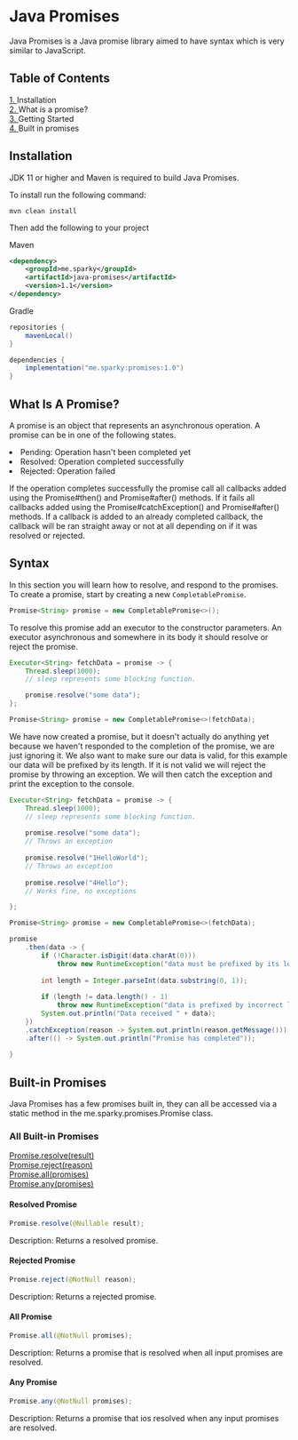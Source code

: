 # Java Promises 

Java Promises is a Java promise library aimed to have syntax which is very similar to JavaScript. 

## Table of Contents

[1. ](#installation) Installation \
[2. ](#what-is-a-promise) What is a promise? \
[3. ](#syntax) Getting Started \
[4. ](#built-in-promises) Built in promises

## Installation

JDK 11 or higher and Maven is required to build Java Promises. 

To install run the following command:

```mvn clean install```

Then add the following to your project

Maven 
```xml
<dependency>
    <groupId>me.sparky</groupId>
    <artifactId>java-promises</artifactId>
    <version>1.1</version>
</dependency>
```

Gradle
```gradle
repositories {
    mavenLocal()
}

dependencies {
    implementation("me.sparky:promises:1.0")
}
```

## What Is A Promise?

A promise is an object that represents an asynchronous operation. A promise can be in one of the 
following states. 

<li>Pending: Operation hasn't been completed yet</li>
<li>Resolved: Operation completed successfully</li>
<li>Rejected: Operation failed</li>

If the operation completes successfully the promise call all callbacks added using the
Promise#then() and Promise#after() methods. If it fails all callbacks added using the
Promise#catchException() and Promise#after() methods. If a callback is added to an 
already completed callback, the callback will be ran straight away or not at all depending on if it
was resolved or rejected. 

## Syntax

In this section you will learn how to resolve, and respond to the promises. 
To create a promise, start by creating a new `CompletablePromise`. 

```java
Promise<String> promise = new CompletablePromise<>();
```

To resolve this promise add an executor to the constructor parameters. An executor asynchronous and
somewhere in its body it should resolve or reject the promise. 

```java
Executor<String> fetchData = promise -> {
    Thread.sleep(1000);
    // sleep represents some blocking function.

    promise.resolve("some data");
};

Promise<String> promise = new CompletablePromise<>(fetchData);
```

We have now created a promise, but it doesn't actually do anything yet because we haven't responded
to the completion of the promise, we are just ignoring it. We also want to make sure our data is 
valid, for this example our data will be prefixed by its length. If it is not valid we will reject 
the promise by throwing an exception. We will then catch the exception and print the exception 
to the console. 

```java
Executor<String> fetchData = promise -> {
    Thread.sleep(1000);
    // sleep represents some blocking function.
    
    promise.resolve("some data");
    // Throws an exception
    
    promise.resolve("1HelloWorld");
    // Throws an exception
    
    promise.resolve("4Hello");
    // Works fine, no exceptions

};

Promise<String> promise = new CompletablePromise<>(fetchData);

promise
    .then(data -> {
        if (!Character.isDigit(data.charAt(0))) 
            throw new RuntimeException("data must be prefixed by its length");
        
        int length = Integer.parseInt(data.substring(0, 1));
        
        if (length != data.length() - 1) 
            throw new RuntimeException("data is prefixed by incorrect length");
        System.out.println("Data received " + data);
    })
    .catchException(reason -> System.out.println(reason.getMessage()))
    .after(() -> System.out.println("Promise has completed"));
    
}
```

## Built-in Promises

Java Promises has a few promises built in, they can all be accessed via a static method in the
me.sparky.promises.Promise class. 

### All Built-in Promises

[Promise.resolve(result)](#resolved-promise) \
[Promise.reject(reason)](#rejected-promise) \
[Promise.all(promises)](#all-promise) \
[Promise.any(promises)](#any-promise)

#### Resolved Promise

```java
Promise.resolve(@Nullable result);
```
Description: Returns a resolved promise. 

#### Rejected Promise

```java
Promise.reject(@NotNull reason);
```
Description: Returns a rejected promise. 

#### All Promise
```java
Promise.all(@NotNull promises);
```
Description: Returns a promise that is resolved when all input promises are resolved. 

#### Any Promise
```java
Promise.any(@NotNull promises);
```
Description: Returns a promise that ios resolved when any input promises are resolved. 

